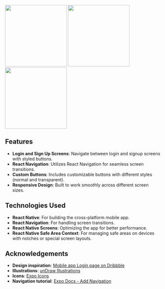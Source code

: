   <img src="https://github.com/user-attachments/assets/c698b003-34ef-4cf8-8e6d-c8744ac179b6" width="200" />
  <img src="https://github.com/user-attachments/assets/1ab944d7-0969-49c7-9e30-5b6a44336717" width="200" />
  <img src="https://github.com/user-attachments/assets/264e4f57-5821-406d-a2ac-f9fffa49ccaa" width="200" />


## Features

- **Login and Sign Up Screens**: Navigate between login and signup screens with styled buttons.
- **React Navigation**: Utilizes React Navigation for seamless screen transitions.
- **Custom Buttons**: Includes customizable buttons with different styles (normal and transparent).
- **Responsive Design**: Built to work smoothly across different screen sizes.

## Technologies Used

- **React Native**: For building the cross-platform mobile app.
- **React Navigation**: For handling screen transitions.
- **React Native Screens**: Optimizing the app for better performance.
- **React Native Safe Area Context**: For managing safe areas on devices with notches or special screen layouts.

## Acknowledgements

- **Design inspiration**: [Mobile app Login page on Dribbble](https://dribbble.com/shots/21343390-MObile-app-Login-page)
- **Illustrations**: [unDraw Illustrations](https://undraw.co/illustrations)
- **Icons**: [Expo Icons](https://icons.expo.fyi/Index)
- **Navigation tutorial**: [Expo Docs - Add Navigation](https://docs.expo.dev/tutorial/add-navigation/)
